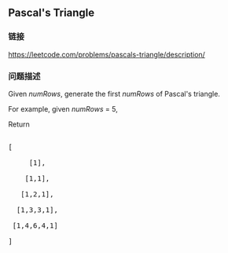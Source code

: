 ## Pascal's Triangle  
### 链接  
https://leetcode.com/problems/pascals-triangle/description/  
### 问题描述
Given *numRows*, generate the first *numRows* of Pascal's triangle.


For example, given *numRows* = 5,<br />
Return
<pre>
[
     [1],
    [1,1],
   [1,2,1],
  [1,3,3,1],
 [1,4,6,4,1]
]
</pre>

